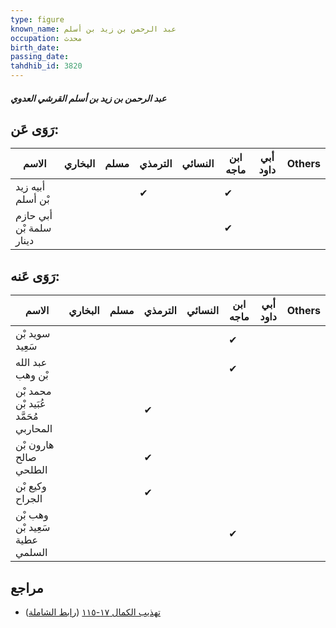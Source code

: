 ```yaml
---
type: figure
known_name: عبد الرحمن بن زيد بن أسلم
occupation: محدث
birth_date:
passing_date:
tahdhib_id: 3820
---
```

##### عبد الرحمن بن زيد بن أسلم القرشي العدوي

## رَوَى عَن:
| الاسم                   | البخاري | مسلم | الترمذي | النسائي | ابن ماجه | أبي داود | Others |
| ----------------------- | ------- | ---- | ------- | ------- | -------- | -------- | ------ |
| أبيه زيد بْن أسلم       |         |      | ✔       |         | ✔        |          |        |
| أبي حازم سلمة بْن دينار |         |      |         |         | ✔        |          |        |
## رَوَى عَنه:
| الاسم                                 | البخاري | مسلم | الترمذي | النسائي | ابن ماجه | أبي داود | Others |
| ------------------------------------- | ------- | ---- | ------- | ------- | -------- | -------- | ------ |
| سويد بْن سَعِيد                       |         |      |         |         | ✔        |          |        |
| عبد الله بْن وهب                      |         |      |         |         | ✔        |          |        |
| محمد بْن عُبَيد بْن مُحَمَّد المحاربي |         |      | ✔       |         |          |          |        |
| هارون بْن صالح الطلحي                 |         |      | ✔       |         |          |          |        |
| وكيع بْن الجراح                       |         |      | ✔       |         |          |          |        |
| وهب بْن سَعِيد بْن عطية السلمي        |         |      |         |         | ✔        |          |        |
## مراجع
- [تهذيب الكمال ١٧-١١٥](obsidian://open?vault=Tahdhib-al-Kamal&file=Figures/٣٨٢٠-عبد%20الرحمن%20بن%20زيد%20بن%20أسلم%20القرشي%20العدوي) ([رابط الشاملة](https://shamela.ws/book/3722/8665))